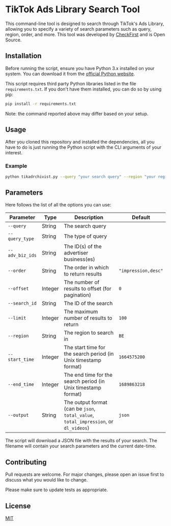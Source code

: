 # TikTok Ads Library Search Tool

This command-line tool is designed to search through TikTok's Ads Library, allowing you to specify a variety of search parameters such as query, region, order, and more. This tool was developed by [CheckFirst](https://checkfirst.network/) and is Open Source.

## Installation

Before running the script, ensure you have Python 3.x installed on your system. You can download it from the [official Python website](https://www.python.org/downloads/). 

This script requires third party Python libraries listed in the file `requirements.txt`. If you don't have them installed, you can do so by using pip:

```bash
pip install -r requirements.txt
```

Note: the command reported above may differ based on your setup.

## Usage

After you cloned this repository and installed the dependencies, all you have to do is just running the Python script with the CLI arguments of your interest. 

### Example

```bash
python tikadrchivist.py --query "your search query" --region "your region"
```

## Parameters

Here follows the list of all the options you can use:

| Parameter | Type | Description | Default |
|-----------|------|-------------|---------|
| `--query` | String | The search query | ` ` |
| `--query_type` | String | The type of query | ` ` |
| `--adv_biz_ids` | String | The ID(s) of the advertiser business(es) | ` ` |
| `--order` | String | The order in which to return results | `"impression,desc"` |
| `--offset` | Integer | The number of results to offset (for pagination) | `0` |
| `--search_id` | String | The ID of the search | ` ` |
| `--limit` | Integer | The maximum number of results to return | `100` |
| `--region` | String | The region to search in | `BE` |
| `--start_time` | Integer | The start time for the search period (in Unix timestamp format) | `1664575200` |
| `--end_time` | Integer | The end time for the search period (in Unix timestamp format) | `1689863218` |
| `--output` | String | The output format (can be `json`, `total_value`, `total_impression`, or `dl_videos`) | `json` |

The script will download a JSON file with the results of your search. The filename will contain your search parameters and the current date-time.

## Contributing

Pull requests are welcome. For major changes, please open an issue first to discuss what you would like to change.

Please make sure to update tests as appropriate.

## License

[MIT](https://choosealicense.com/licenses/mit/)